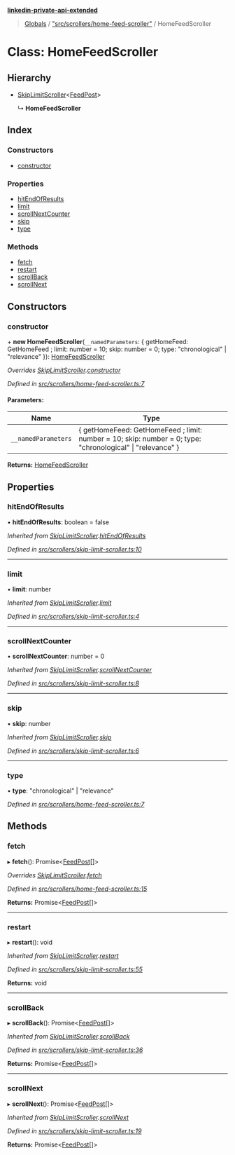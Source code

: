 **[linkedin-private-api-extended](../README.md)**

> [Globals](../globals.md) / ["src/scrollers/home-feed-scroller"](../modules/_src_scrollers_home_feed_scroller_.md) / HomeFeedScroller

# Class: HomeFeedScroller

## Hierarchy

* [SkipLimitScroller](_src_scrollers_skip_limit_scroller_.skiplimitscroller.md)<[FeedPost](../interfaces/_src_entities_feed_post_entity_.feedpost.md)\>

  ↳ **HomeFeedScroller**

## Index

### Constructors

* [constructor](_src_scrollers_home_feed_scroller_.homefeedscroller.md#constructor)

### Properties

* [hitEndOfResults](_src_scrollers_home_feed_scroller_.homefeedscroller.md#hitendofresults)
* [limit](_src_scrollers_home_feed_scroller_.homefeedscroller.md#limit)
* [scrollNextCounter](_src_scrollers_home_feed_scroller_.homefeedscroller.md#scrollnextcounter)
* [skip](_src_scrollers_home_feed_scroller_.homefeedscroller.md#skip)
* [type](_src_scrollers_home_feed_scroller_.homefeedscroller.md#type)

### Methods

* [fetch](_src_scrollers_home_feed_scroller_.homefeedscroller.md#fetch)
* [restart](_src_scrollers_home_feed_scroller_.homefeedscroller.md#restart)
* [scrollBack](_src_scrollers_home_feed_scroller_.homefeedscroller.md#scrollback)
* [scrollNext](_src_scrollers_home_feed_scroller_.homefeedscroller.md#scrollnext)

## Constructors

### constructor

\+ **new HomeFeedScroller**(`__namedParameters`: { getHomeFeed: GetHomeFeed ; limit: number = 10; skip: number = 0; type: \"chronological\" \| \"relevance\"  }): [HomeFeedScroller](_src_scrollers_home_feed_scroller_.homefeedscroller.md)

*Overrides [SkipLimitScroller](_src_scrollers_skip_limit_scroller_.skiplimitscroller.md).[constructor](_src_scrollers_skip_limit_scroller_.skiplimitscroller.md#constructor)*

*Defined in [src/scrollers/home-feed-scroller.ts:7](https://github.com/khanhtranngoccva/linkedin-private-api/blob/86b0130/src/scrollers/home-feed-scroller.ts#L7)*

#### Parameters:

Name | Type |
------ | ------ |
`__namedParameters` | { getHomeFeed: GetHomeFeed ; limit: number = 10; skip: number = 0; type: \"chronological\" \| \"relevance\"  } |

**Returns:** [HomeFeedScroller](_src_scrollers_home_feed_scroller_.homefeedscroller.md)

## Properties

### hitEndOfResults

•  **hitEndOfResults**: boolean = false

*Inherited from [SkipLimitScroller](_src_scrollers_skip_limit_scroller_.skiplimitscroller.md).[hitEndOfResults](_src_scrollers_skip_limit_scroller_.skiplimitscroller.md#hitendofresults)*

*Defined in [src/scrollers/skip-limit-scroller.ts:10](https://github.com/khanhtranngoccva/linkedin-private-api/blob/86b0130/src/scrollers/skip-limit-scroller.ts#L10)*

___

### limit

•  **limit**: number

*Inherited from [SkipLimitScroller](_src_scrollers_skip_limit_scroller_.skiplimitscroller.md).[limit](_src_scrollers_skip_limit_scroller_.skiplimitscroller.md#limit)*

*Defined in [src/scrollers/skip-limit-scroller.ts:4](https://github.com/khanhtranngoccva/linkedin-private-api/blob/86b0130/src/scrollers/skip-limit-scroller.ts#L4)*

___

### scrollNextCounter

•  **scrollNextCounter**: number = 0

*Inherited from [SkipLimitScroller](_src_scrollers_skip_limit_scroller_.skiplimitscroller.md).[scrollNextCounter](_src_scrollers_skip_limit_scroller_.skiplimitscroller.md#scrollnextcounter)*

*Defined in [src/scrollers/skip-limit-scroller.ts:8](https://github.com/khanhtranngoccva/linkedin-private-api/blob/86b0130/src/scrollers/skip-limit-scroller.ts#L8)*

___

### skip

•  **skip**: number

*Inherited from [SkipLimitScroller](_src_scrollers_skip_limit_scroller_.skiplimitscroller.md).[skip](_src_scrollers_skip_limit_scroller_.skiplimitscroller.md#skip)*

*Defined in [src/scrollers/skip-limit-scroller.ts:6](https://github.com/khanhtranngoccva/linkedin-private-api/blob/86b0130/src/scrollers/skip-limit-scroller.ts#L6)*

___

### type

•  **type**: \"chronological\" \| \"relevance\"

*Defined in [src/scrollers/home-feed-scroller.ts:7](https://github.com/khanhtranngoccva/linkedin-private-api/blob/86b0130/src/scrollers/home-feed-scroller.ts#L7)*

## Methods

### fetch

▸ **fetch**(): Promise<[FeedPost](../interfaces/_src_entities_feed_post_entity_.feedpost.md)[]\>

*Overrides [SkipLimitScroller](_src_scrollers_skip_limit_scroller_.skiplimitscroller.md).[fetch](_src_scrollers_skip_limit_scroller_.skiplimitscroller.md#fetch)*

*Defined in [src/scrollers/home-feed-scroller.ts:15](https://github.com/khanhtranngoccva/linkedin-private-api/blob/86b0130/src/scrollers/home-feed-scroller.ts#L15)*

**Returns:** Promise<[FeedPost](../interfaces/_src_entities_feed_post_entity_.feedpost.md)[]\>

___

### restart

▸ **restart**(): void

*Inherited from [SkipLimitScroller](_src_scrollers_skip_limit_scroller_.skiplimitscroller.md).[restart](_src_scrollers_skip_limit_scroller_.skiplimitscroller.md#restart)*

*Defined in [src/scrollers/skip-limit-scroller.ts:55](https://github.com/khanhtranngoccva/linkedin-private-api/blob/86b0130/src/scrollers/skip-limit-scroller.ts#L55)*

**Returns:** void

___

### scrollBack

▸ **scrollBack**(): Promise<[FeedPost](../interfaces/_src_entities_feed_post_entity_.feedpost.md)[]\>

*Inherited from [SkipLimitScroller](_src_scrollers_skip_limit_scroller_.skiplimitscroller.md).[scrollBack](_src_scrollers_skip_limit_scroller_.skiplimitscroller.md#scrollback)*

*Defined in [src/scrollers/skip-limit-scroller.ts:36](https://github.com/khanhtranngoccva/linkedin-private-api/blob/86b0130/src/scrollers/skip-limit-scroller.ts#L36)*

**Returns:** Promise<[FeedPost](../interfaces/_src_entities_feed_post_entity_.feedpost.md)[]\>

___

### scrollNext

▸ **scrollNext**(): Promise<[FeedPost](../interfaces/_src_entities_feed_post_entity_.feedpost.md)[]\>

*Inherited from [SkipLimitScroller](_src_scrollers_skip_limit_scroller_.skiplimitscroller.md).[scrollNext](_src_scrollers_skip_limit_scroller_.skiplimitscroller.md#scrollnext)*

*Defined in [src/scrollers/skip-limit-scroller.ts:19](https://github.com/khanhtranngoccva/linkedin-private-api/blob/86b0130/src/scrollers/skip-limit-scroller.ts#L19)*

**Returns:** Promise<[FeedPost](../interfaces/_src_entities_feed_post_entity_.feedpost.md)[]\>
